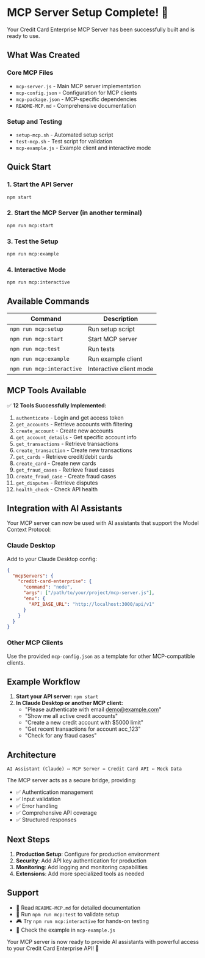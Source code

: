 # MCP Server Setup Complete! 🎉

Your Credit Card Enterprise MCP Server has been successfully built and is ready to use.

## What Was Created

### Core MCP Files
- `mcp-server.js` - Main MCP server implementation
- `mcp-config.json` - Configuration for MCP clients
- `mcp-package.json` - MCP-specific dependencies
- `README-MCP.md` - Comprehensive documentation

### Setup and Testing
- `setup-mcp.sh` - Automated setup script
- `test-mcp.sh` - Test script for validation
- `mcp-example.js` - Example client and interactive mode

## Quick Start

### 1. Start the API Server
```bash
npm start
```

### 2. Start the MCP Server (in another terminal)
```bash
npm run mcp:start
```

### 3. Test the Setup
```bash
npm run mcp:example
```

### 4. Interactive Mode
```bash
npm run mcp:interactive
```

## Available Commands

| Command | Description |
|---------|-------------|
| `npm run mcp:setup` | Run setup script |
| `npm run mcp:start` | Start MCP server |
| `npm run mcp:test` | Run tests |
| `npm run mcp:example` | Run example client |
| `npm run mcp:interactive` | Interactive client mode |

## MCP Tools Available

✅ **12 Tools Successfully Implemented:**

1. `authenticate` - Login and get access token
2. `get_accounts` - Retrieve accounts with filtering
3. `create_account` - Create new accounts
4. `get_account_details` - Get specific account info
5. `get_transactions` - Retrieve transactions
6. `create_transaction` - Create new transactions
7. `get_cards` - Retrieve credit/debit cards
8. `create_card` - Create new cards
9. `get_fraud_cases` - Retrieve fraud cases
10. `create_fraud_case` - Create fraud cases
11. `get_disputes` - Retrieve disputes
12. `health_check` - Check API health

## Integration with AI Assistants

Your MCP server can now be used with AI assistants that support the Model Context Protocol:

### Claude Desktop
Add to your Claude Desktop config:
```json
{
  "mcpServers": {
    "credit-card-enterprise": {
      "command": "node",
      "args": ["/path/to/your/project/mcp-server.js"],
      "env": {
        "API_BASE_URL": "http://localhost:3000/api/v1"
      }
    }
  }
}
```

### Other MCP Clients
Use the provided `mcp-config.json` as a template for other MCP-compatible clients.

## Example Workflow

1. **Start your API server:** `npm start`
2. **In Claude Desktop or another MCP client:**
   - "Please authenticate with email demo@example.com"
   - "Show me all active credit accounts"
   - "Create a new credit account with $5000 limit"
   - "Get recent transactions for account acc_123"
   - "Check for any fraud cases"

## Architecture

```
AI Assistant (Claude) ↔ MCP Server ↔ Credit Card API ↔ Mock Data
```

The MCP server acts as a secure bridge, providing:
- ✅ Authentication management
- ✅ Input validation
- ✅ Error handling
- ✅ Comprehensive API coverage
- ✅ Structured responses

## Next Steps

1. **Production Setup**: Configure for production environment
2. **Security**: Add API key authentication for production
3. **Monitoring**: Add logging and monitoring capabilities
4. **Extensions**: Add more specialized tools as needed

## Support

- 📖 Read `README-MCP.md` for detailed documentation
- 🧪 Run `npm run mcp:test` to validate setup
- 🎮 Try `npm run mcp:interactive` for hands-on testing
- 🔧 Check the example in `mcp-example.js`

Your MCP server is now ready to provide AI assistants with powerful access to your Credit Card Enterprise API! 🚀
